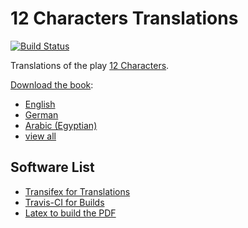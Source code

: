 # 12 Characters Translations

[![Build Status](https://travis-ci.org/niccokunzmann/12characters-translations.svg?branch=master)](https://travis-ci.org/niccokunzmann/12characters-translations)

Translations of the play [12 Characters](https://12characters.org.uk).

[Download the book][release]:
- [English](https://niccokunzmann.github.io/download_latest/niccokunzmann/12characters-translations/12-characters-en.pdf)
- [German](https://niccokunzmann.github.io/download_latest/niccokunzmann/12characters-translations/12-characters-de.pdf)
- [Arabic (Egyptian)](https://niccokunzmann.github.io/download_latest/niccokunzmann/12characters-translations/12-characters-ar_EG.pdf)
- [view all][release]

## Software List

- [Transifex for Translations](https://www.transifex.com/12-characters)
- [Travis-CI for Builds](https://travis-ci.org/niccokunzmann/12characters-translations)
- [Latex to build the PDF](https://github.com/niccokunzmann/ci-latex)

[release]: https://github.com/niccokunzmann/12characters-translations/releases/latest

